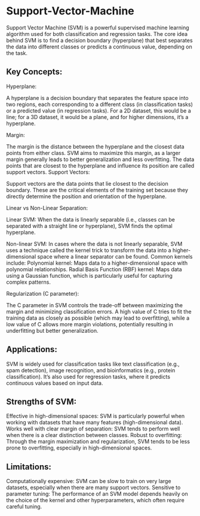 # Support-Vector-Machine

Support Vector Machine (SVM) is a powerful supervised machine learning algorithm used for both classification and regression tasks. The core idea behind SVM is to find a decision boundary (hyperplane) that best separates the data into different classes or predicts a continuous value, depending on the task.

## Key Concepts:
Hyperplane:

A hyperplane is a decision boundary that separates the feature space into two regions, each corresponding to a different class (in classification tasks) or a predicted value (in regression tasks). For a 2D dataset, this would be a line; for a 3D dataset, it would be a plane, and for higher dimensions, it’s a hyperplane.

Margin:

The margin is the distance between the hyperplane and the closest data points from either class. SVM aims to maximize this margin, as a larger margin generally leads to better generalization and less overfitting. The data points that are closest to the hyperplane and influence its position are called support vectors.
Support Vectors:

Support vectors are the data points that lie closest to the decision boundary. These are the critical elements of the training set because they directly determine the position and orientation of the hyperplane.

Linear vs Non-Linear Separation:

Linear SVM: When the data is linearly separable (i.e., classes can be separated with a straight line or hyperplane), SVM finds the optimal hyperplane.

Non-linear SVM: In cases where the data is not linearly separable, SVM uses a technique called the kernel trick to transform the data into a higher-dimensional space where a linear separator can be found. Common kernels include:
Polynomial kernel: Maps data to a higher-dimensional space with polynomial relationships.
Radial Basis Function (RBF) kernel: Maps data using a Gaussian function, which is particularly useful for capturing complex patterns.

Regularization (C parameter):

The C parameter in SVM controls the trade-off between maximizing the margin and minimizing classification errors. A high value of C tries to fit the training data as closely as possible (which may lead to overfitting), while a low value of C allows more margin violations, potentially resulting in underfitting but better generalization.

## Applications:

SVM is widely used for classification tasks like text classification (e.g., spam detection), image recognition, and bioinformatics (e.g., protein classification). It’s also used for regression tasks, where it predicts continuous values based on input data.

## Strengths of SVM:
Effective in high-dimensional spaces: SVM is particularly powerful when working with datasets that have many features (high-dimensional data).
Works well with clear margin of separation: SVM tends to perform well when there is a clear distinction between classes.
Robust to overfitting: Through the margin maximization and regularization, SVM tends to be less prone to overfitting, especially in high-dimensional spaces.

## Limitations:
Computationally expensive: SVM can be slow to train on very large datasets, especially when there are many support vectors.
Sensitive to parameter tuning: The performance of an SVM model depends heavily on the choice of the kernel and other hyperparameters, which often require careful tuning.
